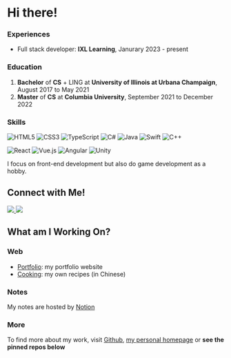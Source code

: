 # Hi there!

### Experiences

- Full stack developer: **IXL Learning**, Janurary 2023 - present  

### Education

1. **Bachelor** of **CS** + LING at **University of Illinois at Urbana
   Champaign**, August 2017 to May 2021
2. **Master** of **CS** at **Columbia University**, September 2021 to December
   2022

### Skills

![HTML5](https://img.shields.io/badge/html5-%23E34F26.svg?style=for-the-badge&logo=html5&logoColor=white)
![CSS3](https://img.shields.io/badge/css3-%231572B6.svg?style=for-the-badge&logo=css3&logoColor=white)
![TypeScript](https://img.shields.io/badge/typescript-%23007ACC.svg?style=for-the-badge&logo=typescript&logoColor=white)
![C#](https://img.shields.io/badge/c%23-%23239120.svg?style=for-the-badge&logo=c-sharp&logoColor=white)
![Java](https://img.shields.io/badge/java-%23ED8B00.svg?style=for-the-badge&logo=java&logoColor=white)
![Swift](https://img.shields.io/badge/swift-F54A2A?style=for-the-badge&logo=swift&logoColor=white)
![C++](https://img.shields.io/badge/c++-%2300599C.svg?style=for-the-badge&logo=c%2B%2B&logoColor=white)

![React](https://img.shields.io/badge/react-%2320232a.svg?style=for-the-badge&logo=react&logoColor=%2361DAFB)
![Vue.js](https://img.shields.io/badge/vuejs-%2335495e.svg?style=for-the-badge&logo=vuedotjs&logoColor=%234FC08D)
![Angular](https://img.shields.io/badge/angular-%23DD0031.svg?style=for-the-badge&logo=angular&logoColor=white)
![Unity](https://img.shields.io/badge/unity-%23000000.svg?style=for-the-badge&logo=unity&logoColor=white)

I focus on front-end development but also do game development as a hobby.

## Connect with Me!

<a href="https://www.linkedin.com/in/zehua-chen/">
  <img src="https://img.shields.io/badge/linkedin-%230077B5.svg?style=for-the-badge&logo=linkedin&logoColor=white" >
</a>

<a href="mailto:zehua-chen@outlook.com?subject=Hello&body=Hi!">
  <img src="https://img.shields.io/badge/Microsoft_Outlook-0078D4?style=for-the-badge&logo=microsoft-outlook&logoColor=white">
</a>

## What am I Working On?

### Web

- [Portfolio](https://github.com/Zehua-Chen/portfolio): my portfolio website
- [Cooking](https://github.com/Zehua-Chen/cooking): my own recipes (in Chinese)

### Notes

My notes are hosted by
[Notion](https://zehua-chen-personal.notion.site/Programming-2c4dcd1466c74752b39b7f4ff96690a2)

### More

To find more about my work, visit [Github](https://github.com/Zehua-Chen),
[my personal homepage](https://zehua-chen-2021.netlify.app/) or **see the pinned
repos below**
